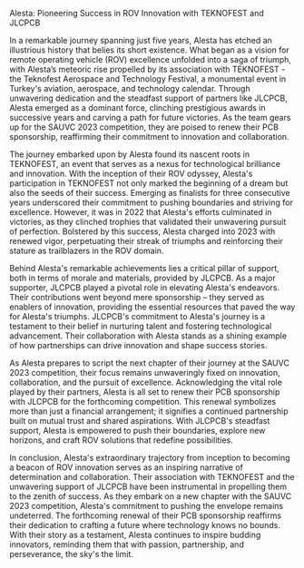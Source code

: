 Alesta: Pioneering Success in ROV Innovation with TEKNOFEST and JLCPCB

In a remarkable journey spanning just five years, Alesta has etched an illustrious history that belies its short existence. What began as a vision for remote operating vehicle (ROV) excellence unfolded into a saga of triumph, with Alesta’s meteoric rise propelled by its association with TEKNOFEST - the Teknofest Aerospace and Technology Festival, a monumental event in Turkey's aviation, aerospace, and technology calendar. Through unwavering dedication and the steadfast support of partners like JLCPCB, Alesta emerged as a dominant force, clinching prestigious awards in successive years and carving a path for future victories. As the team gears up for the SAUVC 2023 competition, they are poised to renew their PCB sponsorship, reaffirming their commitment to innovation and collaboration.

The journey embarked upon by Alesta found its nascent roots in TEKNOFEST, an event that serves as a nexus for technological brilliance and innovation. With the inception of their ROV odyssey, Alesta's participation in TEKNOFEST not only marked the beginning of a dream but also the seeds of their success. Emerging as finalists for three consecutive years underscored their commitment to pushing boundaries and striving for excellence. However, it was in 2022 that Alesta's efforts culminated in victories, as they clinched trophies that validated their unwavering pursuit of perfection. Bolstered by this success, Alesta charged into 2023 with renewed vigor, perpetuating their streak of triumphs and reinforcing their stature as trailblazers in the ROV domain.

Behind Alesta's remarkable achievements lies a critical pillar of support, both in terms of morale and materials, provided by JLCPCB. As a major supporter, JLCPCB played a pivotal role in elevating Alesta's endeavors. Their contributions went beyond mere sponsorship – they served as enablers of innovation, providing the essential resources that paved the way for Alesta's triumphs. JLCPCB's commitment to Alesta's journey is a testament to their belief in nurturing talent and fostering technological advancement. Their collaboration with Alesta stands as a shining example of how partnerships can drive innovation and shape success stories.

As Alesta prepares to script the next chapter of their journey at the SAUVC 2023 competition, their focus remains unwaveringly fixed on innovation, collaboration, and the pursuit of excellence. Acknowledging the vital role played by their partners, Alesta is all set to renew their PCB sponsorship with JLCPCB for the forthcoming competition. This renewal symbolizes more than just a financial arrangement; it signifies a continued partnership built on mutual trust and shared aspirations. With JLCPCB's steadfast support, Alesta is empowered to push their boundaries, explore new horizons, and craft ROV solutions that redefine possibilities.

In conclusion, Alesta's extraordinary trajectory from inception to becoming a beacon of ROV innovation serves as an inspiring narrative of determination and collaboration. Their association with TEKNOFEST and the unwavering support of JLCPCB have been instrumental in propelling them to the zenith of success. As they embark on a new chapter with the SAUVC 2023 competition, Alesta's commitment to pushing the envelope remains undeterred. The forthcoming renewal of their PCB sponsorship reaffirms their dedication to crafting a future where technology knows no bounds. With their story as a testament, Alesta continues to inspire budding innovators, reminding them that with passion, partnership, and perseverance, the sky's the limit.
